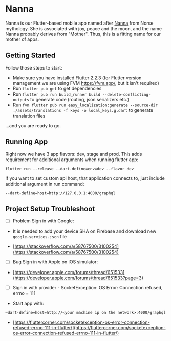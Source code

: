 # Nanna

Nanna is our Flutter-based mobile app named after [Nanna](https://en.wikipedia.org/wiki/Nanna_(Norse_deity)) from Norse mythology. She is associated with joy, peace and the moon, and the name Nanna probably derives from "Mother". Thus, this is a fitting name for our mother of apps.

## Getting Started

Follow those steps to start:

- Make sure you have installed Flutter 2.2.3 (for Flutter version management we are using FVM https://fvm.app/, but it isn't required)
- Run `flutter pub get` to get dependencies
- Run `flutter pub run build_runner build --delete-conflicting-outputs` to generate code (routing, json serializers etc.)
- Run `fvm flutter pub run easy_localization:generate --source-dir ./assets/translations -f keys -o local_keys.g.dart` to generate translation files

...and you are ready to go.

## Running App

Right now we have 3 app flavors: dev, stage and prod. This adds requirement for additional arguments when running flutter app:

`flutter run --release --dart-define=env=dev --flavor dev`

If you want to set custom api host, that application connects to, just include additional argument in run command:

`--dart-define=host=http://127.0.0.1:4000/graphql`

## Project Setup Troubleshoot

- [ ]  Problem Sign in with Google:

* It is needed to add your device SHA on Firebase and download new `google-services.json` file

* [https://stackoverflow.com/a/58767500/3100254](https://stackoverflow.com/a/58767500/3100254)

- [ ]  Bug Sign in with Apple on iOS simulator:

* [https://developer.apple.com/forums/thread/651533](https://developer.apple.com/forums/thread/651533?page=3)

- [ ]  Sign in with provider - SocketException: OS Error: Connection refused, errno = 111

* Start app with:

```—dart-define=host=http://<your machine ip on the network>:4000/graphql```

* [https://fluttercorner.com/socketexception-os-error-connection-refused-errno-111-in-flutter/](https://fluttercorner.com/socketexception-os-error-connection-refused-errno-111-in-flutter/)
